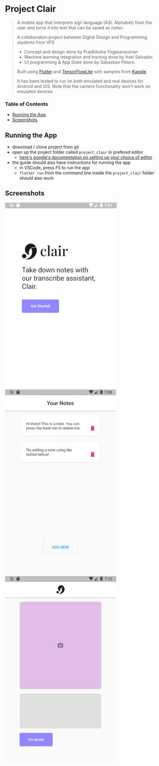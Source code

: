 # Project Clair <!-- omit in toc -->

> A mobile app that interprets sign language (ASL Alphabet) from the user and turns it into text that can be saved as notes. 
> 
> A collaboration project between Digital Design and Programming students from VFS
> - Concept and design done by Pradhiksha Yogasaravanan 
> - Machine learning integration and training done by Itzel Salvador.
> - UI programming & App State done by Sabastian Peters.
> 
> Built using [Flutter](https://flutter.dev/) and [TensorFlowLite](https://www.tensorflow.org/lite) with samples from [Kaggle](https://www.kaggle.com/datamunge/sign-language-mnist).
>
> It has been tested to run on both emulated and real devices for Android and iOS. Note that the camera functionality won't work on emulated devices


### Table of Contents

- [Running the App](#running-the-app)
- [Screenshots](#screenshots)



## Running the App

- download / clone project from git
- open up the project folder called `project_clair` in prefered editor
  - [here's google's documentation on setting up your choice of editor](https://flutter.dev/docs/get-started/editor)
- the guide should also have instructions for running the app
  - in VSCode, press F5 to run the app
  - `flutter run` from the command line inside the `project_clair` folder should also work



## Screenshots

![landing page](./readme-assets/landing.png)
![note-list page](./readme-assets/note-list.png)
![camera page](./readme-assets/camera.png)